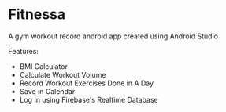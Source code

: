 # Fitnessa

A gym workout record android app created using Android Studio

Features:
- BMI Calculator
- Calculate Workout Volume
- Record Workout Exercises Done in A Day
- Save in Calendar
- Log In using Firebase's Realtime Database
